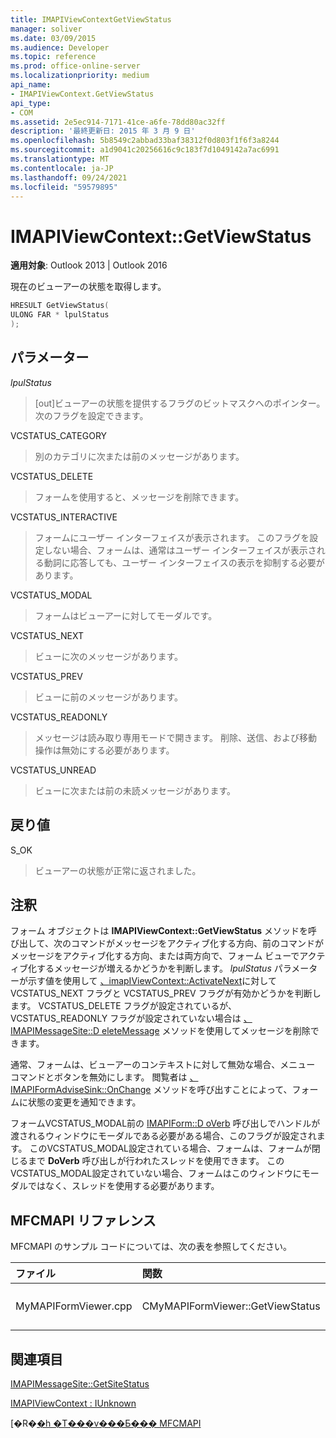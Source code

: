 ```yaml
---
title: IMAPIViewContextGetViewStatus
manager: soliver
ms.date: 03/09/2015
ms.audience: Developer
ms.topic: reference
ms.prod: office-online-server
ms.localizationpriority: medium
api_name:
- IMAPIViewContext.GetViewStatus
api_type:
- COM
ms.assetid: 2e5ec914-7171-41ce-a6fe-78dd80ac32ff
description: '最終更新日: 2015 年 3 月 9 日'
ms.openlocfilehash: 5b8549c2abbad33baf38312f0d803f1f6f3a8244
ms.sourcegitcommit: a1d9041c20256616c9c183f7d1049142a7ac6991
ms.translationtype: MT
ms.contentlocale: ja-JP
ms.lasthandoff: 09/24/2021
ms.locfileid: "59579895"
---
```

# <a name="imapiviewcontextgetviewstatus"></a>IMAPIViewContext::GetViewStatus

  
  
**適用対象**: Outlook 2013 | Outlook 2016 
  
現在のビューアーの状態を取得します。 
  
```cpp
HRESULT GetViewStatus(
ULONG FAR * lpulStatus
);
```

## <a name="parameters"></a>パラメーター

 _lpulStatus_
  
> [out]ビューアーの状態を提供するフラグのビットマスクへのポインター。 次のフラグを設定できます。
    
VCSTATUS_CATEGORY 
  
> 別のカテゴリに次または前のメッセージがあります。 
    
VCSTATUS_DELETE 
  
> フォームを使用すると、メッセージを削除できます。 
    
VCSTATUS_INTERACTIVE 
  
> フォームにユーザー インターフェイスが表示されます。 このフラグを設定しない場合、フォームは、通常はユーザー インターフェイスが表示される動詞に応答しても、ユーザー インターフェイスの表示を抑制する必要があります。 
    
VCSTATUS_MODAL 
  
> フォームはビューアーに対してモーダルです。 
    
VCSTATUS_NEXT 
  
> ビューに次のメッセージがあります。 
    
VCSTATUS_PREV 
  
> ビューに前のメッセージがあります。 
    
VCSTATUS_READONLY 
  
> メッセージは読み取り専用モードで開きます。 削除、送信、および移動操作は無効にする必要があります。 
    
VCSTATUS_UNREAD 
  
> ビューに次または前の未読メッセージがあります。
    
## <a name="return-value"></a>戻り値

S_OK 
  
> ビューアーの状態が正常に返されました。
    
## <a name="remarks"></a>注釈

フォーム オブジェクトは **IMAPIViewContext::GetViewStatus** メソッドを呼び出して、次のコマンドがメッセージをアクティブ化する方向、前のコマンドがメッセージをアクティブ化する方向、または両方向で、フォーム ビューでアクティブ化するメッセージが増えるかどうかを判断します。 _lpulStatus_ パラメーターが示す値を使用して [、imapIViewContext::ActivateNext](imapiviewcontext-activatenext.md)に対して VCSTATUS_NEXT フラグと VCSTATUS_PREV フラグが有効かどうかを判断します。 VCSTATUS_DELETE フラグが設定されているが、VCSTATUS_READONLY フラグが設定されていない場合は [、IMAPIMessageSite::D eleteMessage](imapimessagesite-deletemessage.md) メソッドを使用してメッセージを削除できます。 
  
通常、フォームは、ビューアーのコンテキストに対して無効な場合、メニュー コマンドとボタンを無効にします。 閲覧者は [、IMAPIFormAdviseSink::OnChange](imapiformadvisesink-onchange.md) メソッドを呼び出すことによって、フォームに状態の変更を通知できます。 
  
フォームVCSTATUS_MODAL前の [IMAPIForm::D oVerb](imapiform-doverb.md) 呼び出しでハンドルが渡されるウィンドウにモーダルである必要がある場合、このフラグが設定されます。 このVCSTATUS_MODAL設定されている場合、フォームは、フォームが閉じるまで **DoVerb** 呼び出しが行われたスレッドを使用できます。 このVCSTATUS_MODAL設定されていない場合、フォームはこのウィンドウにモーダルではなく、スレッドを使用する必要があります。 
  
## <a name="mfcmapi-reference"></a>MFCMAPI リファレンス

MFCMAPI のサンプル コードについては、次の表を参照してください。
  
|**ファイル**|**関数**|**コメント**|
|:-----|:-----|:-----|
|MyMAPIFormViewer.cpp  <br/> |CMyMAPIFormViewer::GetViewStatus  <br/> |MFCMAPI は、 **この関数に IMAPIViewContext::GetViewStatus** メソッドを実装します。  <br/> |
   
## <a name="see-also"></a>関連項目



[IMAPIMessageSite::GetSiteStatus](imapimessagesite-getsitestatus.md)
  
[IMAPIViewContext : IUnknown](imapiviewcontextiunknown.md)


[�R�[�h �T���v���Ƃ��� MFCMAPI](mfcmapi-as-a-code-sample.md)

